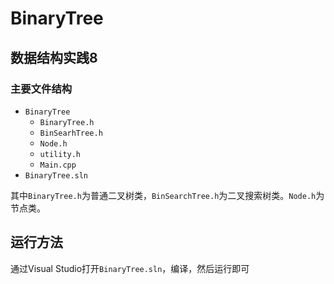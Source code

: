 # BinaryTree

## 数据结构实践8

### 主要文件结构

* ```BinaryTree```
  * ```BinaryTree.h```
  * ```BinSearhTree.h```
  * ```Node.h```
  * ```utility.h```
  * ```Main.cpp```
* ```BinaryTree.sln```

其中```BinaryTree.h```为普通二叉树类，```BinSearchTree.h```为二叉搜索树类。```Node.h```为节点类。

## 运行方法

通过Visual Studio打开```BinaryTree.sln```，编译，然后运行即可
